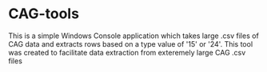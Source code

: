 # CAG-tools
This is a simple Windows Console application which takes large .csv files of CAG data and extracts rows based on a type value of '15' or '24'. This tool was created to facilitate data extraction from exteremely large CAG .csv files

